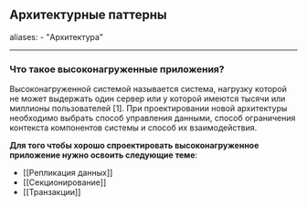 ## Архитектурные паттерны 

aliases: 
	- "Архитектура"

---
### Что такое высоконагруженные приложения?

Высоконагруженной системой называется система, нагрузку которой не может выдержать один сервер или у которой имеются тысячи или миллионы пользователей [1]. При проектировании новой архитектуры необходимо выбрать способ управления данными, способ ограничения контекста компонентов системы и способ их взаимодействия.

**Для того чтобы хорошо спроектировать высоконагруженное приложение нужно освоить  следующие теме**: 
- [[Репликация данных]]
- [[Секционирование]]
- [[Транзакции]]